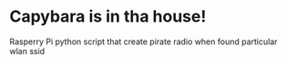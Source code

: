 Capybara is in tha house!
=========================

Rasperry Pi python script that create pirate radio when found particular wlan ssid
